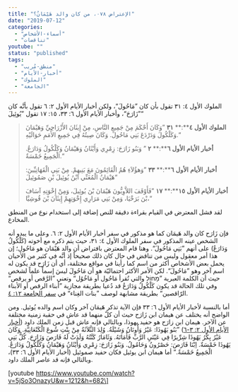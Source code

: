 ```yaml
---
title: "الإعتراض ٠٧٨، من كان والد هَيْمَانُ؟"
date: "2019-07-12"
categories: 
  - "أسماء-الأشخاص"
  - "تناقضات"
youtube: ""
status: "published"
tags: 
  - "منطق-مُريب"
  - "أخبار-الأيام"
  - "الملوك"
  - "الجامعة"
---
```


الملوك الأول ٤: ٣١ تقول بأن كان ”مَاحُولَ“، ولكن أخبار الأيام الأول ٢: ٦ تقول بأنَّه كان ”زَارَحَ“، وأخبار الأيام الأول ٦: ٣٣، ١٥: ١٧ تقول ”يُوئِيلَ“

> **الملوك** **الأول** **٤****:** **٣١** ”وَكَانَ أَحْكَمَ مِنْ جَمِيعِ النَّاسِ، مِنْ إِيثَانَ الأَزْرَاحِيِّ وَهَيْمَانَ وَكَلْكُولَ وَدَرْدَعَ بَنِي مَاحُولَ. وَكَانَ صِيتُهُ فِي جَمِيعِ الأُمَمِ حَوَالَيْهِ.“
> 
> **أخبار** **الأيام** **الأول** **٦****:** **٢** ” وَبَنُو زَارَحَ: زِمْرِي وَأَيْثَانُ وَهَيْمَانُ وَكَلْكُولُ وَدَارَعُ. الْجَمِيعُ خَمْسَةٌ.“
> 
> **أخبار** **الأيام** **الأول** **٦****:** **٣٣** ”وَهؤُلاَءِ هُمُ الْقَائِمُونَ مَعَ بَنِيهِمْ. مِنْ بَنِي الْقَهَاتِيِّينَ: هَيْمَانُ الْمُغَنِّي ابْنُ يُوئِيلَ بْنِ صَمُوئِيلَ“
> 
> **أخبار** **الأيام** **الأول** **١٥****:** **١٧** ”فَأَوْقَفَ اللاَّوِيُّونَ هَيْمَانَ بْنَ يُوئِيلَ، وَمِنْ إِخْوَتِهِ آسَافَ بْنَ بَرَخْيَا، وَمِنْ بَنِي مَرَارِي إِخْوَتِهِمْ إِيثَانَ بْنَ قُوشِيَّا،“

لقد فشل المعترض في القيام بقراءة دقيقة للنص إضافة إلى استخدام نوع من المنطق المخادع.

فإن زَارَح كان والد هَيمَان كما هو مذكور في سفر أخبار الأيام الأول ٢: ٦. وعلى ما يبدو أنه الشخص عينه المذكور في سفر الملوك الأول ٤: ٣١، حيث يتم ذكره مع أخوته (كَلْكُولُ وَدَارَعُ) على أنهم ”بَنِي مَاحُولَ“. وهنا قام المعترض بافتراض أن والد هَيْمَان هو مَاحُول؛ إن هذا أمر معقول وليس من تناقض في حال كان ذلك صحيحاً إذ أنَّه في كثير من الأحيان يحمل بعض الأشخاص أكثر من اسم كما رأينا في مواقع مختلفة، أي أن زَارَح قد يكون له اسم آخر وهو ”مَاحُولَ“. لكن الأمر الأكثر احتماليّة هو أن مَاحُولَ ليسَ إسماً علماً لشخص حيث أن الكلمة العبرية ”מָחוֹל والتي تُقرأ مَاحُول أو مَاخُوُل“ وتعني ”الرَّقص أو يرقص“ وفي تلك الحالة قد يكون كَلْكُولُ وَدَارَعُ قد دُعيا بطريقة مجازية ”أبناء الرقص أو الأبناء الرّاقصين“ بطريقة مشابهة لوصف ”بنات الغِناء“ في [سفر الجامعة ١٢: ٤](https://biblia.com/books/ar-vandyke/Ec12.4).

أما بالنسبة لأخبار الأيام الأول ٦: ٣٣ فإن الآية تذكر هَيمَان آخر وكان اسم والده يُوئيل. ومن الواضح أنه يختلف عن هيمان ابن زَارَح حيث أن كلّ منهما قد عاش في حقبة زمنية مختلفة عن الآخر. هيمان ابن زارَح هو حفيد يهوذا، وبالتالي فإنه عاش قبل زمن الملك داود ([أخبار الأيام الأول ٢: ٣\-٦](https://biblia.com/books/ar-vandyke/1Ch2.3-6)) ”بَنُو يَهُوذَا: عَيْرُ وَأُونَانُ وَشَيْلَةُ. وُلِدَ الثَّلاَثَةُ مِنْ بِنْتِ شُوعَ الْكَنْعَانِيَّةِ. وَكَانَ عَيْرُ بِكْرُ يَهُوذَا شِرِّيرًا فِي عَيْنَيِ الرَّبِّ فَأَمَاتَهُ. وَثَامَارُ كَنَّتُهُ وَلَدَتْ لَهُ فَارَصَ وَزَارَحَ. كُلُّ بَنِي يَهُوذَا خَمْسَةٌ. اِبْنَا فَارَصَ: حَصْرُونُ وَحَامُولُ. وَبَنُو زَارَحَ: زِمْرِي وَأَيْثَانُ وَهَيْمَانُ وَكَلْكُولُ وَدَارَعُ. الْجَمِيعُ خَمْسَةٌ.“ أما هيمان ابن يوئيل فكان حفيد صموئيل (أخبار الأيام الأول ٦: ٣٣)، وبالتالي فإنه قد عاصر الملك داود.

\[youtube https://www.youtube.com/watch?v=5jSo3OnazyU&w=1212&h=682\]
